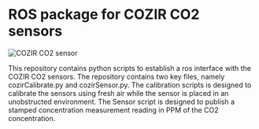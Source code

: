 # ROS package for COZIR CO2 sensors

![COZIR CO2 sensor](https://mm.digikey.com/Volume0/opasdata/d220001/medias/images/325/MFG_COZIR-AH-1.jpg)

This repository contains python scripts to establish a ros interface with the COZIR CO2 sensors. The repository contains two key files, namely cozirCalibrate.py and cozirSensor.py. The calibration scripts is designed to calibrate the sensors using fresh air while the sensor is placed in an unobstructed environment. The Sensor script is designed to publish a stamped concentration measurement reading in PPM of the CO2 concentration.
